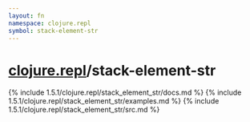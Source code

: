 ```yaml
---
layout: fn
namespace: clojure.repl
symbol: stack-element-str
---
```


# [clojure.repl](../)/stack-element-str

{% include 1.5.1/clojure.repl/stack_element_str/docs.md %}
{% include 1.5.1/clojure.repl/stack_element_str/examples.md %}
{% include 1.5.1/clojure.repl/stack_element_str/src.md %}

